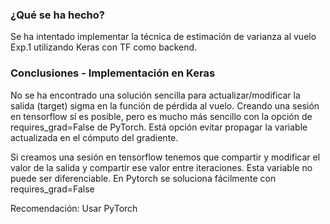 ### ¿Qué se ha hecho?
Se ha intentado implementar la técnica de estimación de varianza al vuelo Exp.1 utilizando Keras con TF como backend. 

### Conclusiones - Implementación en Keras 
No se ha encontrado una solución sencilla para actualizar/modificar la salida (target) sigma en la función de pérdida al vuelo. Creando una sesión en tensorflow sí es posible, pero es mucho más sencillo con la opción de requires_grad=False de PyTorch. Está opción evitar propagar la variable actualizada en el cómputo del gradiente.

Si creamos una sesión en tensorflow tenemos que compartir y modificar el valor de la salida y compartir ese valor entre iteraciones. Esta variable no puede ser diferenciable. En Pytorch se soluciona fácilmente con requires_grad=False

Recomendación: Usar PyTorch
